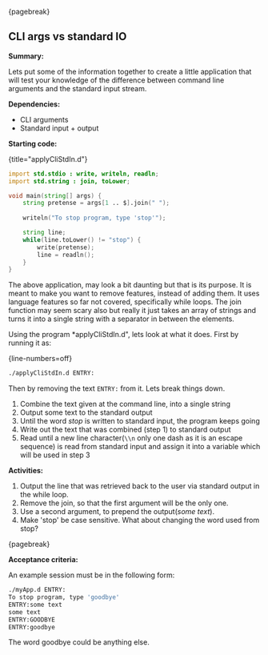 {pagebreak}

## CLI args vs standard IO
**Summary:**

Lets put some of the information together to create a little application that will test your knowledge of the difference between command line arguments and the standard input stream.

**Dependencies:**

- CLI arguments
- Standard input + output

**Starting code:**

{title="applyCliStdIn.d"}
```D
import std.stdio : write, writeln, readln;
import std.string : join, toLower;

void main(string[] args) {
	string pretense = args[1 .. $].join(" ");
	
	writeln("To stop program, type 'stop'");

	string line;
	while(line.toLower() != "stop") {
		write(pretense);
		line = readln();
	}
}
```
The above application, may look a bit daunting but that is its purpose. It is meant to make you want to remove features, instead of adding them.
It uses language features so far not covered, specifically while loops. The join function may seem scary also but really it just takes an array of strings and turns it into a single string with a separator in between the elements.

Using the program *applyCliStdIn.d", lets look at what it does. First by running it as:

{line-numbers=off}
```sh
./applyCliStdIn.d ENTRY:
```

Then by removing the text ``ENTRY:`` from it.
Lets break things down.

1. Combine the text given at the command line, into a single string
2. Output some text to the standard output
3. Until the word *stop* is written to standard input, the program keeps going
4. Write out the text that was combined (step 1) to standard output
5. Read until a new line character(``\\n`` only one dash as it is an escape sequence) is read from standard input and assign it into a variable which will be used in step 3

**Activities:**

1. Output the line that was retrieved back to the user via standard output in the while loop.
2. Remove the join, so that the first argument will be the only one.
3. Use a second argument, to prepend the output(*some text*).
4. Make 'stop' be case sensitive. What about changing the word used from stop?

{pagebreak}

**Acceptance criteria:**

An example session must be in the following form:
    
```sh
./myApp.d ENTRY:
To stop program, type 'goodbye'
ENTRY:some text
some text
ENTRY:GOODBYE
ENTRY:goodbye
```
The word goodbye could be anything else.